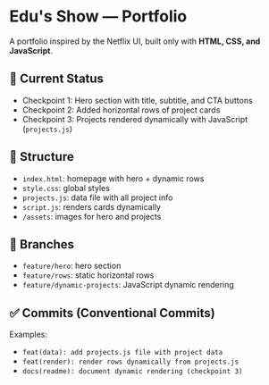 # Edu's Show — Portfolio

A portfolio inspired by the Netflix UI, built only with **HTML, CSS, and JavaScript**.

## 🚀 Current Status
- Checkpoint 1: Hero section with title, subtitle, and CTA buttons
- Checkpoint 2: Added horizontal rows of project cards
- Checkpoint 3: Projects rendered dynamically with JavaScript (`projects.js`)

## 📂 Structure
- `index.html`: homepage with hero + dynamic rows
- `style.css`: global styles
- `projects.js`: data file with all project info
- `script.js`: renders cards dynamically
- `/assets`: images for hero and projects

## 🔀 Branches
- `feature/hero`: hero section
- `feature/rows`: static horizontal rows
- `feature/dynamic-projects`: JavaScript dynamic rendering

## ✅ Commits (Conventional Commits)
Examples:
- `feat(data): add projects.js file with project data`
- `feat(render): render rows dynamically from projects.js`
- `docs(readme): document dynamic rendering (checkpoint 3)`
